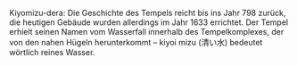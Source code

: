 Kiyomizu-dera: Die Geschichte des Tempels reicht bis ins Jahr 798 zurück, die heutigen Gebäude wurden allerdings im Jahr 1633 errichtet. Der Tempel erhielt seinen Namen vom Wasserfall innerhalb des Tempelkomplexes, der von den nahen Hügeln herunterkommt – kiyoi mizu (清い水) bedeutet wörtlich reines Wasser.
